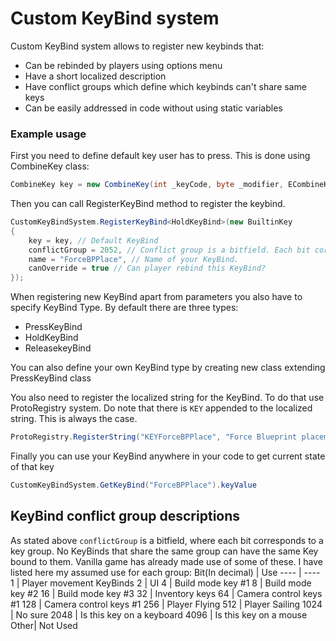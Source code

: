 # Custom KeyBind system
Custom KeyBind system allows to register new keybinds that: 
- Can be rebinded by players using options menu
- Have a short localized description
- Have conflict groups which define which keybinds can't share same keys
- Can be easily addressed in code without using static variables

### Example usage
First you need to define default key user has to press. This is done using CombineKey class:
```cs
CombineKey key = new CombineKey(int _keyCode, byte _modifier, ECombineKeyAction _action, bool _noneKey)
```
Then you can call RegisterKeyBind method to register the keybind. 
```cs
CustomKeyBindSystem.RegisterKeyBind<HoldKeyBind>(new BuiltinKey
{
    key = key, // Default KeyBind
    conflictGroup = 2052, // Conflict group is a bitfield. Each bit corresponds to a key group 
    name = "ForceBPPlace", // Name of your KeyBind. 
    canOverride = true // Can player rebind this KeyBind?
});
```
When registering new KeyBind apart from parameters you also have to specify KeyBind Type. By default there are three types:
- PressKeyBind
- HoldKeyBind
- ReleasekeyBind

You can also define your own KeyBind type by creating new class extending PressKeyBind class

You also need to register the localized string for the KeyBind. To do that use ProtoRegistry system. Do note that there is `KEY` appended to the localized string. This is always the case.
```cs
ProtoRegistry.RegisterString("KEYForceBPPlace", "Force Blueprint placement", "强制蓝图放置");
```
Finally you can use your KeyBind anywhere in your code to get current state of that key
```cs
CustomKeyBindSystem.GetKeyBind("ForceBPPlace").keyValue
```
## KeyBind conflict group descriptions
As stated above `conflictGroup` is a bitfield, where each bit corresponds to a key group. No KeyBinds that share the same group can have the same Key bound to them. Vanilla game has already made use of some of these. I have listed here my assumed use for each group:
Bit(In decimal) | Use
---- | ----
1    | Player movement KeyBinds
2    | UI
4    | Build mode key #1
8    | Build mode key #2
16   | Build mode key #3
32   | Inventory keys
64   | Camera control keys #1
128  | Camera control keys #1
256  | Player Flying
512  | Player Sailing
1024 | No sure
2048 | Is this key on a keyboard
4096 | Is this key on a mouse
Other| Not Used

